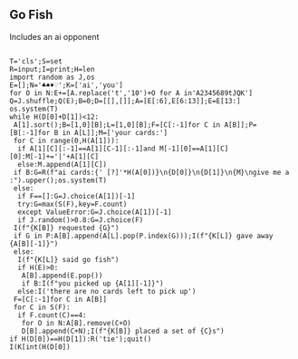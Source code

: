 


## Go Fish

<!-- META A golfed version of the game Go Fish made with python META -->

Includes an ai opponent

<pre>
<code class="language-python">
T='cls';S=set
R=input;I=print;H=len
import random as J,os
E=[];N='♣♠♦♡';K=['ai','you']
for O in N:E+=[A.replace('t','10')+O for A in'A2345689tJQK']
Q=J.shuffle;Q(E);B=0;D=[[],[]];A=[E[:6],E[6:13]];E=E[13:]
os.system(T)
while H(D[0]+D[1])<12:
 A[1].sort();B=[1,0][B];L=[1,0][B];F=[C[:-1]for C in A[B]];P=[B[:-1]for B in A[L]];M=['your cards:']
 for C in range(0,H(A[1])):
  if A[1][C][:-1]==A[1][C-1][:-1]and M[-1][0]==A[1][C][0]:M[-1]+='|'+A[1][C]
  else:M.append(A[1][C])
 if B:G=R(f"ai cards:{' [?]'*H(A[0])}\n{D[0]}\n{D[1]}\n{M}\ngive me a :").upper();os.system(T)
 else:
  if F==[]:G=J.choice(A[1])[-1]
  try:G=max(S(F),key=F.count)
  except ValueError:G=J.choice(A[1])[-1]
  if J.random()>0.8:G=J.choice(F)
 I(f"{K[B]} requested {G}")
 if G in P:A[B].append(A[L].pop(P.index(G)));I(f"{K[L]} gave away {A[B][-1]}")
 else:
  I(f"{K[L]} said go fish")
  if H(E)>0:
   A[B].append(E.pop())
   if B:I(f"you picked up {A[1][-1]}")
  else:I('there are no cards left to pick up')
 F=[C[:-1]for C in A[B]]
 for C in S(F):
  if F.count(C)==4:
   for O in N:A[B].remove(C+O)
   D[B].append(C+N);I(f"{K[B]} placed a set of {C}s")
if H(D[0])==H(D[1]):R('tie');quit()
I(K[int(H(D[0])<H(D[1]))]+' won')

</code>
</pre>


<!-- LAST EDITED 1700194053 LAST EDITED-->